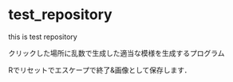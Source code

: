 # test_repository
this is test repository

クリックした場所に乱数で生成した適当な模様を生成するプログラム

Rでリセットでエスケープで終了&画像として保存します．
